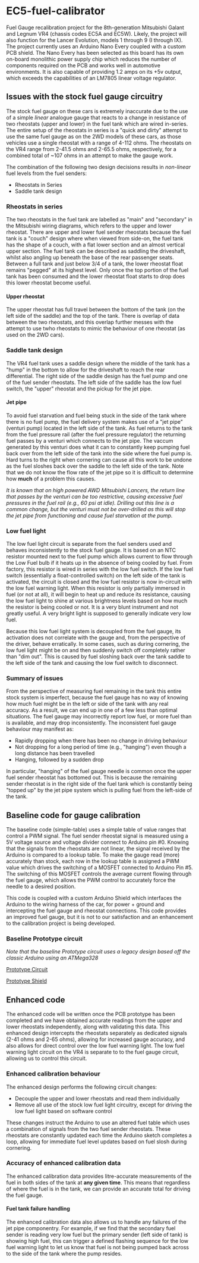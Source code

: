 # EC5-fuel-calibrator
Fuel Gauge recalibration project for the 8th-generation Mitsubishi Galant and Legnum VR4 (chassis codes EC5A and EC5W).  Likely, the project will also function for the Lancer Evolution, models 1 through 9 (I through IX).  The project currently uses an Arduino Nano Every coupled with a custom PCB shield.  The Nano Every has been selected as this board has its own on-board monolithic power supply chip which reduces the number of components required on the PCB and works well in automotive environments.  It is also capable of providing 1.2 amps on its +5v output, which exceeds the capabilities of an LM7805 linear voltage regulator.

## Issues with the stock fuel gauge circuitry
The stock fuel gauge on these cars is extremely inaccurate due to the use of a simple *linear* analogue gauge that reacts to a change in resistance of two rheostats (upper and lower) in the fuel tank which are wired in-series.  The entire setup of the rheostats in series is a "quick and dirty" attempt to use the same fuel gauge as on the 2WD models of these cars, as those vehicles use a single rheostat with a range of 4-112 ohms.  The rheostats on the VR4 range from 2-41.5 ohms and 2-65.5 ohms, respectively, for a combined total of ~107 ohms in an attempt to make the gauge work.  

The combination of the following two design decisions results in *non-linear* fuel levels from the fuel senders:
- Rheostats in Series
- Saddle tank design

### Rheostats in series
The two rheostats in the fuel tank are labelled as "main" and "secondary" in the Mitsubishi wiring diagrams, which refers to the upper and lower rheostat.  There are upper and lower fuel sender rheostats because the fuel tank is a "couch" design where when viewed from side-on, the fuel tank has the shape of a couch, with a flat lower section and an almost vertical upper section.  The fuel tank can be described as saddling the driveshaft, whilst also angling up beneath the base of the rear passenger seats.  Between a full tank and just below 3/4 of a tank, the lower rheostat float remains "pegged" at its highest level.  Only once the top portion of the fuel tank has been consumed and the lower rheostat float starts to drop does this lower rheostat become useful.  

#### Upper rheostat
The upper rheostat has full travel between the bottom of the tank (on the left side of the saddle) and the top of the tank.  There is overlap of data between the two rheostats, and this overlap further messes with the attempt to use twho rheostats to mimic the behaviour of one rheostat (as used on the 2WD cars).

### Saddle tank design
The VR4 fuel tank uses a saddle design where the middle of the tank has a "hump" in the bottom to allow for the driveshaft to reach the rear differential.  The right side of the saddle design has the fuel pump and one of the fuel sender rheostats. The left side of the saddle has the low fuel switch, the "upper" rheostat and the pickup for the jet pipe.

#### Jet pipe
To avoid fuel starvation and fuel being stuck in the side of the tank where there is no fuel pump, the fuel delivery system makes use of a "jet pipe" (venturi pump) located in the left side of the tank.  As fuel returns to the tank from the fuel pressure rail (after the fuel pressure regulator) the returning fuel passes by a venturi which connects to the jet pipe.  The vaccum generated by this venturi does what it can to constantly keep pumping fuel back over from the left side of the tank into the side where the fuel pump is.  Hard turns to the right when cornering can cause all this work to be undone as the fuel sloshes back over the saddle to the left side of the tank. Note that we do not know the flow rate of the jet pipe so it is difficult to determine how **much** of a problem this causes.  

*It is known that on high powered AWD Mitsubishi Lancers, the return line that passes by the venturi can be too restrictive, causing excessive fuel pressures in the fuel rail (e.g., 60 psi at idle).  Drilling out this line is a common change, but the venturi must not be over-drilled as this will stop the jet pipe from functioning and cause fuel starvation at the pump.*

### Low fuel light
The low fuel light circuit is separate from the fuel senders used and behaves inconsistently to the stock fuel gauge.  It is based on an NTC resistor mounted next to the fuel pump which allows current to flow through the Low Fuel bulb if it heats up in the absence of being cooled by fuel.  From factory, this resistor is wired in series with the low fuel switch.  If the low fuel switch (essentially a float-controlled switch) on the left side of the tank is activated, the circuit is closed and the low fuel resistor is now in-circuit with the low fuel warning light.  When this resistor is only partially immersed in fuel (or not at all), it will begin to heat up and reduce its resistance, causing the low fuel light to shine at various brightness levels based on how much the resistor is being cooled or not.  It is a very blunt instrument and not greatly useful.  A very bright light is supposed to generally indicate very low fuel.

Because this low fuel light system is decoupled from the fuel gauge, its activation does not correlate with the gauge and, from the perspective of the driver, behave erratically.  In some cases, such as during cornering, the low fuel light might be on and then suddenly switch off completely rather than "dim out".  This is caused by fuel sloshing back over the tank saddle to the left side of the tank and causing the low fuel switch to disconnect.

### Summary of issues
From the perspective of measuring fuel remaining in the tank this entire stock system is imperfect, because the fuel gauge has no way of knowing how much fuel might be in the left or side of the tank with any real accuracy.  As a result, we can end up in one of a few less than optimal situations.  The fuel gauge may incorrectly report low fuel, or more fuel than is available, and may drop inconsistently.  The inconsistent fuel gauge behaviour may manifest as:
* Rapidly dropping when there has been no change in driving behaviour
* Not dropping for a long period of time (e.g., "hanging") even though a long distance has been travelled
* Hanging, followed by a sudden drop

In particular, "hanging" of the fuel gauge needle is common once the upper fuel sender rheostat has bottomed out.  This is because the remaining sender rheostat is in the right side of the fuel tank which is constantly being "topped up" by the jet pipe system which is pulling fuel from the left-side of the tank.


## Baseline code for gauge calibration
The baseline code (simple-table) uses a simple table of value ranges that control a PWM signal.  The fuel sender rheostat signal is measured using a 5V voltage source and voltage divider connect to Arduino pin #0.  Knowing that the signals from the rheostats are not linear, the signal received by the Arduino is compared to a lookup table.  To make the gauge read (more) accurately than stock, each row in the lookup table is assigned a PWM value which drives the switching of a MOSFET connected to Arduino Pin #5.  The switching of this MOSFET controls the average current flowing through the fuel gauge, which allows the PWM control to accurately force the needle to a desired position.

This code is coupled with a custom Arduino Shield which interfaces the Arduino to the wiring harness of the car, for power + ground and intercepting the fuel gauge and rheostat connections.  This code provides an improved fuel gauge, but it is not to our satisfaction and an enhancement to the calibration project is being developed.

### Baseline Prototype circuit
*Note that the baseline Prototype circuit uses a legacy design based off the classic Arduino using an ATMega328*

[Prototype Circuit](https://github.com/Kaldek/EC5-fuel-calibrator/blob/main/Fuel%20gauge%20prototype-2.jpg)

[Prototype Shield](https://github.com/Kaldek/EC5-fuel-calibrator/blob/main/Prototype%20Shield.jpg)

## Enhanced code
The enhanced code will be written once the PCB prototype has been completed and we have obtained accurate readings from the upper and lower rheostats independently, along with validating this data.  This enhanced design intercepts the rheostats separately as dedicated signals (2-41 ohms and 2-65 ohms), allowing for increased gauge accuracy, and also allows for direct control over the low fuel warning light.  The low fuel warning light circuit on the VR4 is separate to to the fuel gauge circuit, allowing us to control this circuit.

### Enhanced calibration behaviour
The enhanced design performs the following circuit changes:
 - Decouple the upper and lower rheostats and read them individually
 - Remove all use of the stock low fuel light circuitry, except for driving the low fuel light based on software control

These changes instruct the Arduino to use an altered fuel table which uses a combination of signals from the two fuel sender rheostats.  These rheostats are constantly updated each time the Arduino sketch completes a loop, allowing for immediate fuel level updates based on fuel slosh during cornering.

### Accuracy of enhanced calibration data
The enhanced calibration data provides litre-accurate measurements of the fuel in both sides of the tank at **any given time**.  This means that regardless of where the fuel is in the tank, we can provide an accurate total for driving the fuel gauge.

#### Fuel tank failure handling
The enhanced calibration data also allows us to handle any failures of the jet pipe componentry.  For example, if we find that the secondary fuel sender is reading very low fuel but the primary sender (left side of tank) is showing high fuel, this can trigger a defined flashing sequence for the low fuel warning light to let us know that fuel is not being pumped back across to the side of the tank where the pump resides.
